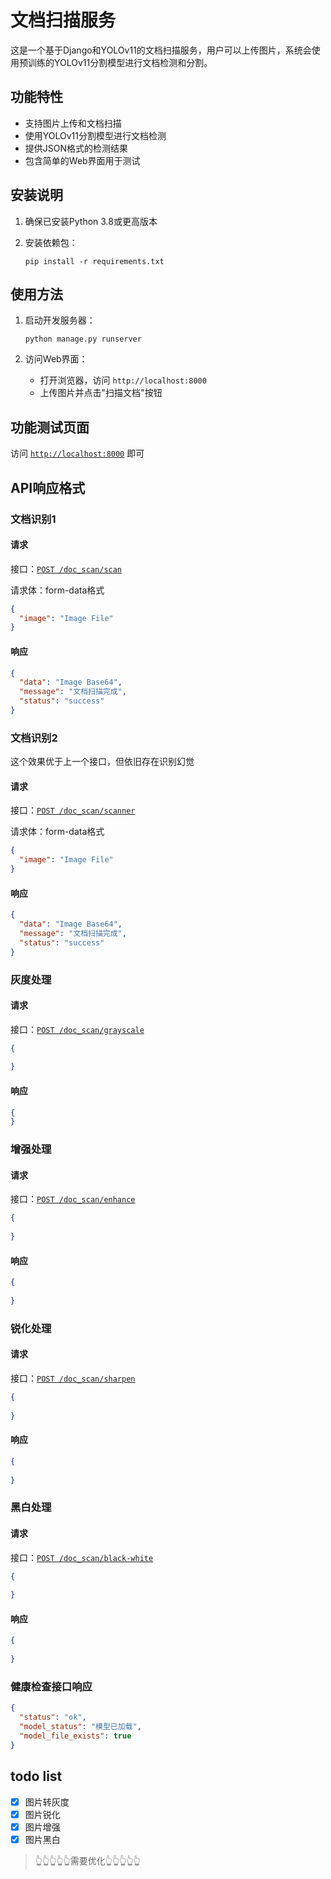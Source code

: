 # 文档扫描服务

这是一个基于Django和YOLOv11的文档扫描服务，用户可以上传图片，系统会使用预训练的YOLOv11分割模型进行文档检测和分割。

## 功能特性

- 支持图片上传和文档扫描
- 使用YOLOv11分割模型进行文档检测
- 提供JSON格式的检测结果
- 包含简单的Web界面用于测试

## 安装说明

1. 确保已安装Python 3.8或更高版本

2. 安装依赖包：
   ```
   pip install -r requirements.txt
   ```

## 使用方法

1. 启动开发服务器：
   ```
   python manage.py runserver
   ```

2. 访问Web界面：
    - 打开浏览器，访问 `http://localhost:8000`
    - 上传图片并点击"扫描文档"按钮

## 功能测试页面

访问 [`http://localhost:8000`](http://localhost:8000) 即可

## API响应格式

### 文档识别1

#### 请求

接口：[`POST /doc_scan/scan`](#文档识别)

请求体：form-data格式

```json
{
  "image": "Image File"
}
```

#### 响应

```json
{
  "data": "Image Base64",
  "message": "文档扫描完成",
  "status": "success"
}
```

### 文档识别2

这个效果优于上一个接口，但依旧存在识别幻觉

#### 请求

接口：[`POST /doc_scan/scanner`](#文档识别)

请求体：form-data格式

```json
{
  "image": "Image File"
}
```

#### 响应

```json
{
  "data": "Image Base64",
  "message": "文档扫描完成",
  "status": "success"
}
```

### 灰度处理

#### 请求

接口：[`POST /doc_scan/grayscale`](#灰度处理)

```json
{
  
}
```

#### 响应

```json
{
}
```
### 增强处理

#### 请求

接口：[`POST /doc_scan/enhance`](#增强处理)

```json
{
  
}
```

#### 响应

```json
{
  
}
```
### 锐化处理

#### 请求

接口：[`POST /doc_scan/sharpen`](#锐化处理)

```json
{
  
}
```

#### 响应

```json
{
  
}
```
### 黑白处理

#### 请求

接口：[`POST /doc_scan/black-white`](#黑白处理)

```json
{
  
}
```

#### 响应

```json
{
  
}
```

### 健康检查接口响应

```json
{
  "status": "ok",
  "model_status": "模型已加载",
  "model_file_exists": true
}
```

## todo list

- [x] 图片转灰度
- [x] 图片锐化
- [x] 图片增强
- [x] 图片黑白

> 👆👆👆👆👆需要优化👆👆👆👆👆